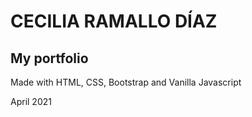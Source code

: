 # CECILIA RAMALLO DÍAZ

## My portfolio

Made with HTML, CSS, Bootstrap and Vanilla Javascript 

April 2021

